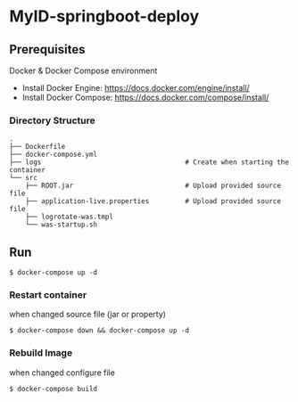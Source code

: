 # MyID-springboot-deploy



## Prerequisites

Docker & Docker Compose environment

* Install Docker Engine: https://docs.docker.com/engine/install/
* Install Docker Compose: https://docs.docker.com/compose/install/


### Directory Structure

```
.
├── Dockerfile
├── docker-compose.yml
├── logs                                    # Create when starting the container 
└── src
    ├── ROOT.jar                            # Upload provided source file 
    ├── application-live.properties         # Upload provided source file 
    ├── logrotate-was.tmpl
    └── was-startup.sh
```

## Run
```
$ docker-compose up -d
```

### Restart container
when changed source file (jar or property)
```
$ docker-compose down && docker-compose up -d
```

### Rebuild Image
when changed configure file
```
$ docker-compose build
```
